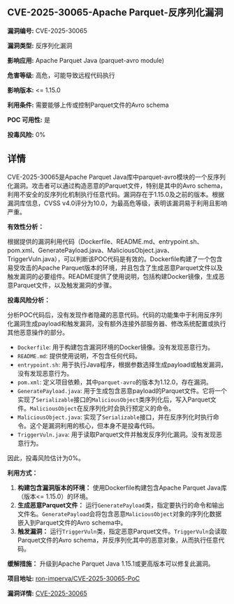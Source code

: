 ## CVE-2025-30065-Apache Parquet-反序列化漏洞

**漏洞编号:** CVE-2025-30065

**漏洞类型:** 反序列化漏洞

**影响应用:** Apache Parquet Java (parquet-avro module)

**危害等级:** 高危，可能导致远程代码执行

**影响版本:** <= 1.15.0

**利用条件:** 需要能够上传或控制Parquet文件的Avro schema

**POC 可用性:** 是

**投毒风险:** 0%

## 详情

CVE-2025-30065是Apache Parquet Java库中parquet-avro模块的一个反序列化漏洞。攻击者可以通过构造恶意的Parquet文件，特别是其中的Avro schema，利用不安全的反序列化机制执行任意代码。漏洞存在于1.15.0及之前的版本。根据漏洞库信息，CVSS v4.0评分为10.0，为最高危等级，表明该漏洞易于利用且影响严重。

**有效性分析：**

根据提供的漏洞利用代码（Dockerfile、README.md、entrypoint.sh、pom.xml、GeneratePayload.java、MaliciousObject.java、TriggerVuln.java），可以判断该POC代码是有效的。Dockerfile构建了一个包含易受攻击的Apache Parquet版本的环境，并且包含了生成恶意Parquet文件以及触发漏洞的必要组件。README提供了使用说明，包括构建Docker镜像，生成恶意Parquet文件，以及触发漏洞的步骤。

**投毒风险分析：**

分析POC代码后，没有发现作者隐藏的恶意代码。代码的功能集中于利用反序列化漏洞生成payload和触发漏洞，没有额外连接外部服务器、修改系统配置或执行其他恶意操作的部分。
* `Dockerfile`: 用于构建包含漏洞环境的Docker镜像。没有发现恶意行为。
* `README.md`: 提供使用说明，不包含任何代码。
* `entrypoint.sh`: 用于执行Java程序，根据参数选择生成payload或触发漏洞，没有发现恶意行为。
* `pom.xml`: 定义项目依赖，其中`parquet-avro`的版本为1.12.0，存在漏洞。
* `GeneratePayload.java`: 用于生成包含恶意payload的Parquet文件。它将一个实现了`Serializable`接口的`MaliciousObject`类序列化后，写入Parquet文件。`MaliciousObject`在反序列化时会执行预定义的命令。
* `MaliciousObject.java`: 实现了`Serializable`接口，并在反序列化时执行命令。这个是漏洞利用的核心，但本身不是投毒代码。
* `TriggerVuln.java`: 用于读取Parquet文件并触发反序列化漏洞。没有发现恶意行为。

因此，投毒风险估计为0%。

**利用方式：**

1.  **构建包含漏洞版本的环境：** 使用Dockerfile构建包含Apache Parquet Java库（版本<= 1.15.0）的环境。
2.  **生成恶意Parquet文件：** 运行`GeneratePayload`类，指定要执行的命令和输出文件名。`GeneratePayload`会将包含恶意`MaliciousObject`对象的序列化数据嵌入到Parquet文件的Avro schema中。
3.  **触发漏洞：** 运行`TriggerVuln`类，指定恶意Parquet文件。`TriggerVuln`会读取Parquet文件的Avro schema，并反序列化其中的恶意对象，从而执行任意代码。

**缓解措施：**
升级到Apache Parquet Java 1.15.1或更高版本可以修复此漏洞。

**项目地址:** [ron-imperva/CVE-2025-30065-PoC](https://github.com/ron-imperva/CVE-2025-30065-PoC)

**漏洞详情:** [CVE-2025-30065](https://nvd.nist.gov/vuln/detail/CVE-2025-30065)